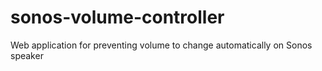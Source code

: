# sonos-volume-controller
Web application for preventing volume to change automatically on Sonos speaker
